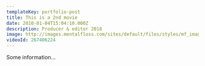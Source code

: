 ```yaml
---
templateKey: portfolio-post
title: This is a 2nd movie
date: 2010-01-04T15:04:10.000Z
description: Producer & editor 2018
image: http://images.mentalfloss.com/sites/default/files/styles/mf_image_16x9/public/monster_primary.png?itok=QWN7T3o-&resize=1100x619
videoId: 267406224
---
```


Some information...